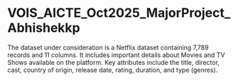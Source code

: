 # VOIS_AICTE_Oct2025_MajorProject_Abhishekkp
The dataset under consideration is a Netflix dataset containing 7,789 records and 11 columns. It includes important details about Movies and TV Shows available on the platform. Key attributes include the title, director, cast, country of origin, release date, rating, duration, and type (genres).
